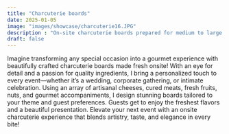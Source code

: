 ```yaml
---
title: "Charcuterie boards"
date: 2025-01-05
image: "images/showcase/charcuterie16.JPG"
description : "On-site charcuterie boards prepared for medium to large groups"
draft: false
---
```


Imagine transforming any special occasion into a gourmet experience with beautifully crafted charcuterie boards made fresh onsite! With an eye for detail and a passion for quality ingredients, I bring a personalized touch to every event—whether it’s a wedding, corporate gathering, or intimate celebration. Using an array of artisanal cheeses, cured meats, fresh fruits, nuts, and gourmet accompaniments, I design stunning boards tailored to your theme and guest preferences. Guests get to enjoy the freshest flavors and a beautiful presentation. Elevate your next event with an onsite charcuterie experience that blends artistry, taste, and elegance in every bite!